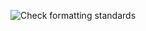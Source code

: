 ![Check formatting standards](https://github.com/Hassan-Adel/dotnet-angular-starter/actions/workflows/stylecheck.yml/badge.svg)